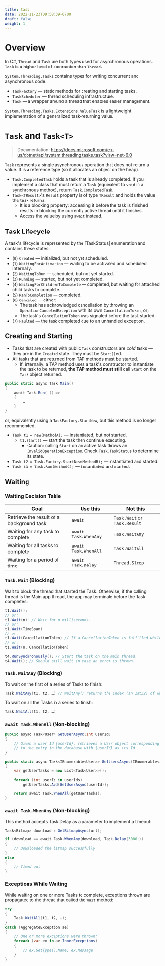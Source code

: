 ```yaml
---
title: task
date: 2022-11-23T09:58:39-0700
draft: false
weight: 1
---
```


# Overview
In C#, `Thread` and `Task` are both types used for asynchronous operations. `Task` is a higher level of abstraction than `Thread`.

`System.Threading.Tasks` contains types for writing concurrent and asynchronous code.
- `TaskFactory` — static methods for creating and starting tasks.
- `TaskScheduler` — thread scheduling infrastructure.
- `Task` — a wrapper around a thread that enables easier management.

`System.Threading.Tasks.Extensions.ValueTask` is a lightweight implementation of a generalized task-returning value.

# `Task` and `Task<T>`
> Documentation: https://docs.microsoft.com/en-us/dotnet/api/system.threading.tasks.task?view=net-6.0

`Task` represents a single asynchronous operation that does not return a value. It is a reference type (so it allocates an object on the heap). 
- `Task.CompletedTask` holds a task that is already completed. If you implement a class that must return a `Task` (equivalent to `void` in a synchronous method), return `Task.CompletedTask`.
- `Task<TResult>`'s `Result` property is of type `TResult` and holds the value the task returns.
  - It is a blocking property: accessing it before the task is finished results in blocking the currently active thread until it finishes.
  - Access the value by using `await` instead.

## Task Lifecycle
A task's lifecycle is represented by the [TaskStatus] enumeration and contains these states:
- (`0`) `Created` — initialized, but not yet scheduled.
- (`1`) `WaitingForActivation` — waiting to be activated and scheduled internally.
- (`2`) `WaitingToRun` — scheduled, but not yet started.
- (`3`) `Running` — started, but not yet completed.
- (`4`) `WaitingForChildrenToComplete` — completed, but waiting for attached child tasks to complete.
- (`5`) `RanToCompletion` — completed.
- (`6`) `Canceled` — either:
  - The task has acknowledged cancellation by throwing an `OperationCanceledException` with its own `CancellationToken`, or;
  - The task's `CancellationToken` was signaled before the task started.
- (`7`) `Faulted` — the task completed due to an unhandled exception.

## Creating and Starting
- Tasks that are created with public `Task` constructors are *cold* tasks — they are in the `Created` state. They must be `Start()`ed.
- All tasks that are returned from TAP methods must be started. 
  - If, internally, a TAP method uses a task's constructor to instantiate the task to be returned, **the TAP method must still** call `Start` on the `Task` object returned.

```cs
public static async Task Main()
{
    await Task.Run( () =>
    {
        …
    }
}
```
or, equivalently using a `TaskFactory.StartNew`, but this method is no longer recommended.

- `Task t1 = new(MethodA);` — instantiated, but not started.
  - `t1.Start()` — start the task then continue executing.
    - <o>Caution</o>: calling `Start` on an active task throws an `InvalidOperationException`. Check `Task.TaskStatus` to determine its state.
- `Task t2 = Task.Factory.StartNew(MethodB);` — instantiated and started.
- `Task t3 = Task.Run(MethodC);` — instantiated and started.

## Waiting
### Waiting Decision Table
| Goal                                     | <g>Use this</g>      | <r>Not this</r>              |
| ---------------------------------------- | -------------------- | ---------------------------- |
| Retrieve the result of a background task | `await`              | `Task.Wait` or `Task.Result` |
| Waiting for any task to complete         | `await Task.WhenAny` | `Task.WaitAny`               |
| Waiting for all tasks to complete        | `await Task.WhenAll` | `Task.WaitAll`               |
| Waiting for a period of time             | `await Task.Delay`   | `Thread.Sleep`               |

### `Task.Wait` (Blocking)
Wait to block the thread that started the Task. Otherwise, if the calling thread is the Main app thread, the app may terminate before the Task completes:
```cs
t1.Wait();
// or:
t1.Wait(n); // Wait for n milliseconds.
// or:
t1.Wait(TimeSpan)
// or:
t1.Wait(CancellationToken) // If a CancellationToken is fulfilled while waiting, OperationCanceledException is thrown.
// or:
t1.Wait(n, CancellationToken)

t4.RunSynchronously(); // Start the task on the main thread.
t4.Wait(); // Should still wait in case an error is thrown.
```

### `Task.WaitAny` (Blocking)
To wait on the first of a series of Tasks to finish:
```cs
Task.WaitAny(t1, t2, …) // WaitAny() returns the index (an Int32) of which Task in the list finished.
```

To wait on all the Tasks in a series to finish:
```cs
Task.WaitAll(t1, t2, …)
```

### `await Task.WhenAll` (Non-blocking)
```cs
public async Task<User> GetUserAsync(int userId)
{
    // Given a user Id {userId}, retrieves a User object corresponding
    // to the entry in the database with {userId} as its Id.
}

public static async Task<IEnumerable<User>> GetUsersAsync(IEnumerable<int> userIds)
{
    var getUserTasks = new List<Task<User>>();
 
    foreach (int userId in userIds)
        getUserTasks.Add(GetUserAsync(userId));

    return await Task.WhenAll(getUserTasks);
}
```

### `await Task.WhenAny` (Non-blocking)
This method accepts Task.Delay as a parameter to implement a timeout:
```cs
Task<Bitmap> download = GetBitmapAsync(url);

if (download == await Task.WhenAny(download, Task.Delay(3000)))
{
    // Downloaded the bitmap successfully
}
else
{
    // Timed out
}
```

### Exceptions While Waiting
While waiting on one or more Tasks to complete, exceptions thrown are propagated to the thread that called the `Wait` method:
```cs
try
{
    Task.WaitAll(t1, t2, …);
}
catch (AggregateException ae)
{
    // One or more exceptions were thrown:
    foreach (var ex in ae.InnerExceptions)
    {
        // ex.GetType().Name, ex.Message
    }
}
```